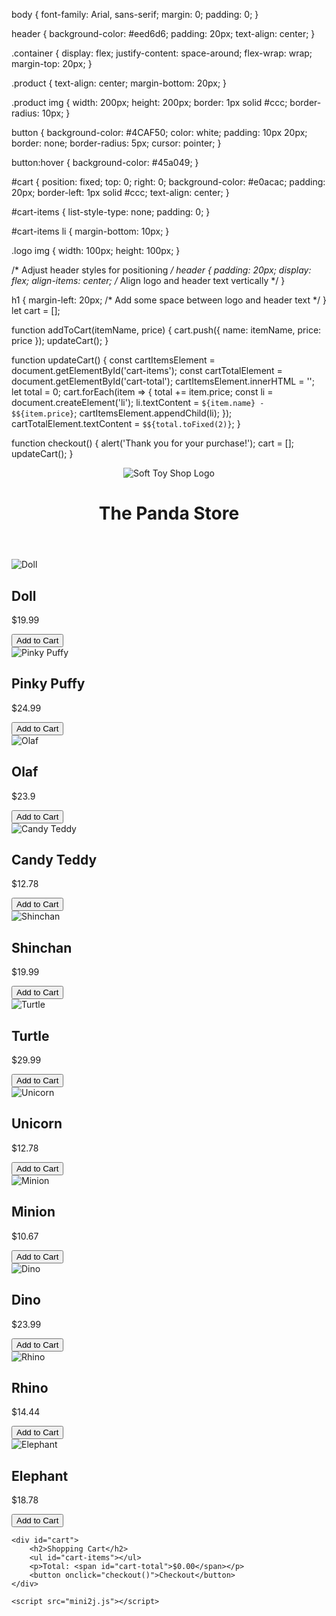 body {
    font-family: Arial, sans-serif;
    margin: 0;
    padding: 0;
}

header {
    background-color: #eed6d6;
    padding: 20px;
    text-align: center;
}

.container {
    display: flex;
    justify-content: space-around;
    flex-wrap: wrap;
    margin-top: 20px;
}

.product {
    text-align: center;
    margin-bottom: 20px;
}

.product img {
    width: 200px;
    height: 200px;
    border: 1px solid #ccc;
    border-radius: 10px;
}

button {
    background-color: #4CAF50;
    color: white;
    padding: 10px 20px;
    border: none;
    border-radius: 5px;
    cursor: pointer;
}

button:hover {
    background-color: #45a049;
}

#cart {
    position: fixed;
    top: 0;
    right: 0;
    background-color: #e0acac;
    padding: 20px;
    border-left: 1px solid #ccc;
    text-align: center;
}

#cart-items {
    list-style-type: none;
    padding: 0;
}

#cart-items li {
    margin-bottom: 10px;
}

.logo img {
    width: 100px;
    height: 100px;
}

/* Adjust header styles for positioning */
header {
    padding: 20px;
    display: flex;
    align-items: center; /* Align logo and header text vertically */
}

h1 {
    margin-left: 20px; /* Add some space between logo and header text */
}
let cart = [];

function addToCart(itemName, price) {
    cart.push({ name: itemName, price: price });
    updateCart();
}

function updateCart() {
    const cartItemsElement = document.getElementById('cart-items');
    const cartTotalElement = document.getElementById('cart-total');
    cartItemsElement.innerHTML = '';
    let total = 0;
    cart.forEach(item => {
        total += item.price;
        const li = document.createElement('li');
        li.textContent = `${item.name} - $${item.price}`;
        cartItemsElement.appendChild(li);
    });
    cartTotalElement.textContent = `$${total.toFixed(2)}`;
}

function checkout() {
    alert('Thank you for your purchase!');
    cart = [];
    updateCart();
}
<!DOCTYPE html>
<html lang="en">
<head>
    <meta charset="UTF-8">
    <meta name="viewport" content="width=device-width, initial-scale=1.0">
    <title>Soft Toy Shop</title>
    <link rel="stylesheet" href="mini2c.css">
</head>
<body>
    <header>
        <img src="toy_logo2.jpeg" alt="Soft Toy Shop Logo" class="logo">
        <h1>The Panda Store</h1>
    </header>
    <div class="container">
        <div class="product">
            <img src="soft_toy1.jpg" alt="Doll">
            <h2>Doll</h2>
            <p>$19.99</p>
            <button onclick="addToCart('Soft Toy 1', 19.99)">Add to Cart</button>
        </div>
        <div class="product">
            <img src="soft_toy2.jpg" alt="Pinky Puffy">
            <h2>Pinky Puffy</h2>
            <p>$24.99</p>
            <button onclick="addToCart('Soft Toy 2', 24.99)">Add to Cart</button>
        </div>
        <div class="product">
            <img src="soft_toy3.jpeg" alt="Olaf">
            <h2>Olaf</h2>
            <p>$23.9</p>
            <button onclick="addToCart('Soft Toy 3', 23.9)">Add to Cart</button>
        </div>
        <div class="product">
            <img src="soft_toy4.jpg" alt="Candy Teddy">
            <h2>Candy Teddy</h2>
            <p>$12.78</p>
            <button onclick="addToCart('Soft Toy 4', 12.78)">Add to Cart</button>
        </div>
        <div class="product">
            <img src="soft_toy5.jpg" alt="Shinchan">
            <h2>Shinchan</h2>
            <p>$19.99</p>
            <button onclick="addToCart('Soft Toy 5', 19.99)">Add to Cart</button>
        </div>
        <div class="product">
            <img src="soft_toy6.jpg" alt="Turtle">
            <h2>Turtle</h2>
            <p>$29.99</p>
            <button onclick="addToCart('Soft Toy 6', 29.99)">Add to Cart</button>
        </div>
        <div class="product">
            <img src="soft_toy7.jpg" alt="Unicorn">
            <h2>Unicorn</h2>
            <p>$12.78</p>
            <button onclick="addToCart('Soft Toy 7', 12.78)">Add to Cart</button>
        </div>
        <div class="product">
            <img src="soft_toy8.jpg" alt="Minion">
            <h2>Minion</h2>
            <p>$10.67</p>
            <button onclick="addToCart('Soft Toy 8', 10.67)">Add to Cart</button>
        </div>
        <div class="product">
            <img src="soft_toy9.jpg" alt="Dino">
            <h2>Dino</h2>
            <p>$23.99</p>
            <button onclick="addToCart('Soft Toy 9', 23.99)">Add to Cart</button>
        </div>
        <div class="product">
            <img src="soft_toy10.jpg" alt="Rhino">
            <h2>Rhino</h2>
            <p>$14.44</p>
            <button onclick="addToCart('Soft Toy 10', 14.44)">Add to Cart</button>
        </div>
        <div class="product">
            <img src="soft_toy11.jpg" alt="Elephant">
            <h2>Elephant</h2>
            <p>$18.78</p>
            <button onclick="addToCart('Soft Toy 11', 18.78)">Add to Cart</button>
        </div>
    </div>

    <div id="cart">
        <h2>Shopping Cart</h2>
        <ul id="cart-items"></ul>
        <p>Total: <span id="cart-total">$0.00</span></p>
        <button onclick="checkout()">Checkout</button>
    </div>

    <script src="mini2j.js"></script>
</body>
</html>
